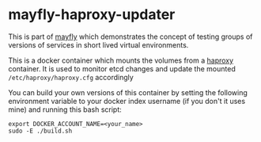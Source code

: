 mayfly-haproxy-updater
======================

This is part of [mayfly](https://github.com/bewt85/mayfly) which demonstrates the 
concept of testing groups of versions of services in short lived virtual environments.

This is a docker container which mounts the volumes from a [haproxy](https://github.com/bewt85/docker-haproxy) 
container.  It is used to monitor etcd changes and update the mounted `/etc/haproxy/haproxy.cfg` 
accordingly

You can build your own versions of this container by setting the following environment variable 
to your docker index username (if you don't it uses mine) and running this bash script:

```
export DOCKER_ACCOUNT_NAME=<your_name>
sudo -E ./build.sh
```
